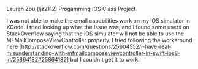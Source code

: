 Lauren Zou (ljz2112)
Progamming iOS
Class Project

I was not able to make the email capabilities work on my iOS simulator in XCode. I tried looking up what the issue was, and I found some users on StackOverflow saying that the iOS simulator will not be able to use the MFMailComposeViewController properly. I tried following the workaround here [http://stackoverflow.com/questions/25604552/i-have-real-misunderstanding-with-mfmailcomposeviewcontroller-in-swift-ios8-in/25864182#25864182] but I couldn't get it to work.